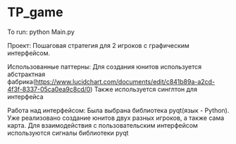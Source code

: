 # TP_game
To run: python Main.py

Проект: Пошаговая стратегия для 2 игроков с графическим интерфейсом.

Использованные паттерны:
Для создания юнитов используется абстрактная фабрика(https://www.lucidchart.com/documents/edit/c841b89a-a2cd-4f3f-8337-05ca0ea9c8cd/0)
Также используется синглтон для интерфейса

Работа над интерфейсом:
Была выбрана библиотека pyqt(язык - Python). Уже реализовано создание юнитов двух разных игроков, а также сама карта.
Для взаимодействия с пользовательским интерфейсом используются сигналы библиотеки pyqt
